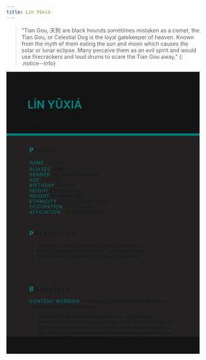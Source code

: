 ```yaml
---
title: Lín Yǔxiá
---
```


>  “Tian Gou, 天狗 are black hounds sometimes mistaken as a comet, the Tian Gou, or Celestial Dog is the loyal gatekeeper of heaven. Known from the myth of them eating the sun and moon which causes the solar or lunar eclipse. Many perceive them as an evil spirit and would use firecrackers and loud drums to scare the Tian Gou away.”
{: .notice--info}

<!---------
header names
----------->

<div class="row" style="background-color:#141414; padding-top:30px; padding-left: 55px; padding-right: 55px; padding-bottom: 25px">
    <h1 style="color:#008080">LÍN YǓXIÁ</h1>
    <small>"Moonless Nights"</small>
</div>
<div style="background-color:#008080;padding:3px;"></div>
<div class="row" style="background-color:#232121; padding-top:5px; padding-left: 60px; padding-right: 60px; padding-bottom: 20px; overflow:auto; max-height:500px">

<!---------
profile
----------->

<h3 class="font-weight: bold" style="letter-spacing:3px;">
    <span style="color:#008080;">P</span>rofile
</h3>

<small>
<span class="font-weight: bold" style="color:#008080;letter-spacing:1px;">NAME</span> &#09;&#09;
  Lín Yǔxiá<br>
<span class="font-weight: bold" style="color:#008080;letter-spacing:1px;">ALIASES</span> &#09;&#09;
  林雨霞<br>
<span class="font-weight: bold" style="color:#008080;letter-spacing:1px;">GENDER</span> &#09;&#09;
  Non-Binary (She/They)<br>
<span class="font-weight: bold" style="color:#008080;letter-spacing:1px;">AGE</span> &#09;&#09;
  24 Years<br>
<span class="font-weight: bold" style="color:#008080;letter-spacing:1px;">BIRTHDAY</span> &#09;&#09;
  April 19th<br>
<span class="font-weight: bold" style="color:#008080;letter-spacing:1px;">HEIGHT</span> &#09;&#09;
  6'0" ft (182 cm)<br>
<span class="font-weight: bold" style="color:#008080;letter-spacing:1px;">WEIGHT</span> &#09;&#09;
  180 lbs (81 kg)<br>
<span class="font-weight: bold" style="color:#008080;letter-spacing:1px;">ETHNICITY</span> &#09;&#09;
  Sichuan Chinese/Tibetan<br>
<span class="font-weight: bold" style="color:#008080;letter-spacing:1px;">OCCUPATION</span> &#09;&#09;
  Triad Member<br>
<span class="font-weight: bold" style="color:#008080;letter-spacing:1px;">AFFILIATION</span> &#09;&#09;
  The Red Deer Court<br>
</small>

<hr class="w-100 my-5" style="border-color:#e6d7c5;opacity:.2;">

<!---------
personality
----------->
<h3 class="font-weight: bold" style="letter-spacing:3px;">
    <span style="color:#008080;">P</span>ersonality
</h3>

<small>
<ul>
    <li>Protective, Friendly, Dauntless, Loyal, Resourceful</li>
    <li>Playful, Stubborn, Meddlesome, Doubtful, Impatient</li>
    <li>Fiery, Reckless, Short-Sighted, Blunt, Aggressive</li>
</ul>
</small>
<br>
<hr class="w-100 my-5" style="border-color:#e6d7c5;opacity:.2;">

<!---------
backstory
----------->
<h3 class="text-uppercase font-weight: bold" style="letter-spacing:3px;">
    <span style="color:#008080;">B</span>ackstory
</h3>

<small>

<p><span class="font-weight: bold" style="color:#008080;letter-spacing:1px;">CONTENT WARNING </span>Child Neglect, Violence, Criminal Activity and Implied Fire-Caused Injuries</p>

<ul>
    <li>Lin was born and raised in San Francisco, more so by the community and her own faction leader rather than her father. Her mama had passed away in a car crash when she was a young pup, and her father remarried and focused more on his heir than he did on Lin. She was nonetheless a lively pup that loved to bug and play with anyone who was willing to give her attention.</li>
    <li>However, as she grew older… Lin became more temperamental from clan business. Serving as an underling that would do anything Lady Shufen commands, many who defy the Red Deer Court would often find a growling hound at their doorstep. Lin was willing to do anything to prove her worth to the people around, while still finding solace to those around her that were willing to put up with the fiery hound.</li>
    <li>When the fight with her brother occurred, Lin was later reported missing as few witnesses would claim spotting the Tian Gou running away in the dead of night. Two years later, Lin would be called home by its elders and faction leader. Both to lead the crumbling clan and to serve the faction heir, which Lin reluctantly agreed if not for her adoptive brother's safety.</li>
</ul>
</small>
<br>
<hr class="w-100 my-5" style="border-color:#e6d7c5;opacity:.2;">


<!---------
trivia
----------->

<h3 class="text-uppercase font-weight: bold" style="letter-spacing:3px;">
    <span style="color:#008080;">A</span>bilities
</h3>

<small>
<ul>
    <li>INT: 2 [+1]</li>
    <li>WIT: 2 [+1]</li>
    <li>RES: 4 [+2]</li>
    <li>STR: 2 [+1]</li>
    <li>DEX: 4 [+2]</li>
    <li>STA: 3 [+1]</li>
    <li>CHA: 1 [+0]</li>
    <li>PRE: 3 [+1]</li>
    <li>COM: 3 [+1]</li>
</ul>

<span class="font-weight: bold" style="color:#008080;letter-spacing:1px;">BOONS</span><br> 
<ul>
    <li>Soul of the Night. She has sharper senses than the average human. Capable of seeing clearly in the dark as a hunter of the night, and is very sensitive to the sounds around her. She’s most likely to hear you before she would see you, whether it be from your footsteps, heartbeat or breathing.</li>
    <li>Dark Hound. Taking the form of the canine self, Yuxia can hide among Sleepers and blend herself in with the crowd when needed. Most will only sense that she is a normal hound unless they have supernatural senses to detect an Awakened.</li>
    <li>Tracker's Instinct. Scents and magic are seen as magical auras to Yuxia, each with their own appearance that she can smell, see and identify. Each Awakened and magical signature are unique to their user, thus she can easily identify allies from foes even under disguises and to track down the trails.</li>
</ul>

<span class="font-weight: bold" style="color:#008080;letter-spacing:1px;">BANES</span><br> 
<ul>
    <li>Scare the Shadows. Yuxia is extremely sensitive to loud noises due to her enhanced senses. She rolls with disadvantage on Composure and needs to meet a DC of 15, upon failure she feels extreme need to stay away from the source. </li>
    <li>Faithful Beast. When a rope-like object is tied around Yuxia's neck, she becomes immobilized for 4 turns and pacified indefinitely until the object is taken off. These objects include necklaces, ties, ribbons and collars. </li>
    <li>Insatiable Hunger. Yuxia needs magic as a source of sustenance just as much as she needs food and water. She needs to regularly eat magic to stay healthy and as extra flavors. If forcefully starved, Yuxia has disadvantage on all rolls and become physically weakened. </li>
</ul>

<span class="font-weight: bold" style="color:#008080;letter-spacing:1px;">PASSIVE</span><br> 
<ul>
    <li>Eclipe's Fangs. Yuxia may take a bite out of someone's soul to devour its magical essence. The target's magic will have d2 of their magical damage/effectiveness reduced. However, if Lin were to receive damage after eating, it will be nullified. </li>
</ul>

<span class="font-weight: bold" style="color:#008080;letter-spacing:1px;">PRIMARY</span><br> 
<ul>
    <li>Sidereal Blaze. Fiery magic that Yuxia controls in various forms. When attacked physically, it releases a 5ft burst of flames to everyone around her including allies dealing d2 damage. With the exception of targets whose bodies are made of non-flammable substances. </li>
    <li>Nebula's Maw. Yuxia conjures spiritual energy to form a ghostly hound-like jaw that becomes an extension of her, capable of trapping and injuring its targets. Targets must pass a Strength DC of 12 to break out. Yuxia may control whether it hurts its target or not. </li>
</ul>

<span class="font-weight: bold" style="color:#008080;letter-spacing:1px;">SUPPORITVE</span><br> 
<ul>
    <li>Guidance of Sirius. Shapeshifting into her werehound form, Yuxia can resist d2 damage from an attack every 2 turns. If the damage is persistent (such as poison or burning), it will continuously be lowered by the same amount and treated as the same attack.
</li>
</ul>
</small>

</div>
<div class="row" style="background-color:#141414; padding-top:20px; padding-left: 30px; padding-right: 30px; padding-bottom: 25px;">
    <div style="text-align: right; font-size: 16px"><a href="https://toyhou.se/11320894.-f2u-unity-v2"><i class="fa-solid fa-barcode"></i
  ></a></div>
</div>

